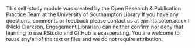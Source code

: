 This self-study module was created by the Open Research & Publication Practice Team at the University of Southampton Library
If you have any questions, comments or feedback please contact us at eprints.soton.ac.uk
I (Nicki Clarkson, Engagement Librarian) can neither confirm nor deny that learning to use RStudio and GitHub is exasperating.
You are welcome to reuse any/all of the text or files and we do not require attribution.
